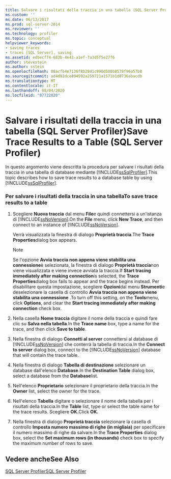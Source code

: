 ```yaml
---
title: Salvare i risultati della traccia in una tabella (SQL Server Profiler) | Microsoft Docs
ms.custom: ''
ms.date: 06/13/2017
ms.prod: sql-server-2014
ms.reviewer: ''
ms.technology: profiler
ms.topic: conceptual
helpviewer_keywords:
- saving traces
- traces [SQL Server], saving
ms.assetid: edbecf74-683b-4e43-a1ef-7a3d5f5e27f6
author: stevestein
ms.author: sstein
ms.openlocfilehash: 08acfb4e7136f8b28d1c990d508b8578f96a57b8
ms.sourcegitcommit: ad4d92dce894592a259721a1571b1d8736abacdb
ms.translationtype: MT
ms.contentlocale: it-IT
ms.lasthandoff: 08/04/2020
ms.locfileid: "87722020"
---
```

# <a name="save-trace-results-to-a-table-sql-server-profiler"></a><span data-ttu-id="731a7-102">Salvare i risultati della traccia in una tabella (SQL Server Profiler)</span><span class="sxs-lookup"><span data-stu-id="731a7-102">Save Trace Results to a Table (SQL Server Profiler)</span></span>
  <span data-ttu-id="731a7-103">In questo argomento viene descritta la procedura per salvare i risultati della traccia in una tabella di database mediante [!INCLUDE[ssSqlProfiler](../../includes/sssqlprofiler-md.md)].</span><span class="sxs-lookup"><span data-stu-id="731a7-103">This topic describes how to save trace results to a database table by using [!INCLUDE[ssSqlProfiler](../../includes/sssqlprofiler-md.md)].</span></span>  
  
### <a name="to-save-trace-results-to-a-table"></a><span data-ttu-id="731a7-104">Per salvare i risultati della traccia in una tabella</span><span class="sxs-lookup"><span data-stu-id="731a7-104">To save trace results to a table</span></span>  
  
1.  <span data-ttu-id="731a7-105">Scegliere **Nuova traccia** dal menu **File**e quindi connettersi a un'istanza di [!INCLUDE[ssNoVersion](../../includes/ssnoversion-md.md)].</span><span class="sxs-lookup"><span data-stu-id="731a7-105">On the **File** menu, click **New Trace**, and then connect to an instance of [!INCLUDE[ssNoVersion](../../includes/ssnoversion-md.md)].</span></span>  
  
     <span data-ttu-id="731a7-106">Verrà visualizzata la finestra di dialogo **Proprietà traccia**.</span><span class="sxs-lookup"><span data-stu-id="731a7-106">The **Trace Properties**dialog box appears.</span></span>  
  
    > [!NOTE]  
    >  <span data-ttu-id="731a7-107">Se l'opzione **Avvia traccia non appena viene stabilita una connessione**è selezionata, la finestra di dialogo **Proprietà traccia**non viene visualizzata e viene invece avviata la traccia.</span><span class="sxs-lookup"><span data-stu-id="731a7-107">If **Start tracing immediately after making connection**is selected, the **Trace Properties**dialog box fails to appear and the trace begins instead.</span></span> <span data-ttu-id="731a7-108">Per disabilitare questa impostazione, scegliere **Opzioni**dal menu **Strumenti**e deselezionare la casella di controllo **Avvia traccia non appena viene stabilita una connessione** .</span><span class="sxs-lookup"><span data-stu-id="731a7-108">To turn off this setting, on the **Tools**menu, click **Options**, and clear the **Start tracing immediately after making connection** check box.</span></span>  
  
2.  <span data-ttu-id="731a7-109">Nella casella **Nome traccia** digitare il nome della traccia e quindi fare clic su **Salva nella tabella**.</span><span class="sxs-lookup"><span data-stu-id="731a7-109">In the **Trace name** box, type a name for the trace, and then click **Save to table**.</span></span>  
  
3.  <span data-ttu-id="731a7-110">Nella finestra di dialogo **Connetti al server** connettersi al database di [!INCLUDE[ssNoVersion](../../includes/ssnoversion-md.md)] che conterrà la tabella di traccia.</span><span class="sxs-lookup"><span data-stu-id="731a7-110">In the **Connect to server** dialog box, connect to the [!INCLUDE[ssNoVersion](../../includes/ssnoversion-md.md)] database that will contain the trace table.</span></span>  
  
4.  <span data-ttu-id="731a7-111">Nella finestra di dialogo **Tabella di destinazione** selezionare un database dall'elenco **Database**.</span><span class="sxs-lookup"><span data-stu-id="731a7-111">In the **Destination Table** dialog box, select a database from the **Database**list.</span></span>  
  
5.  <span data-ttu-id="731a7-112">Nell'elenco **Proprietario** selezionare il proprietario della traccia.</span><span class="sxs-lookup"><span data-stu-id="731a7-112">In the **Owner** list, select the owner for the trace.</span></span>  
  
6.  <span data-ttu-id="731a7-113">Nell'elenco **Tabella** digitare o selezionare il nome della tabella per i risultati della traccia.</span><span class="sxs-lookup"><span data-stu-id="731a7-113">In the **Table** list, type or select the table name for the trace results.</span></span> <span data-ttu-id="731a7-114">Scegliere **OK.**</span><span class="sxs-lookup"><span data-stu-id="731a7-114">Click **OK.**</span></span>  
  
7.  <span data-ttu-id="731a7-115">Nella finestra di dialogo **Proprietà traccia** selezionare la casella di controllo **Imposta numero massimo di righe (in migliaia)** per specificare il numero massimo di righe da salvare.</span><span class="sxs-lookup"><span data-stu-id="731a7-115">In the **Trace Properties** dialog box, select the **Set maximum rows (in thousands)** check box to specify the maximum number of rows to save.</span></span>  
  
## <a name="see-also"></a><span data-ttu-id="731a7-116">Vedere anche</span><span class="sxs-lookup"><span data-stu-id="731a7-116">See Also</span></span>  
 [<span data-ttu-id="731a7-117">SQL Server Profiler</span><span class="sxs-lookup"><span data-stu-id="731a7-117">SQL Server Profiler</span></span>](sql-server-profiler.md)  
  
  
